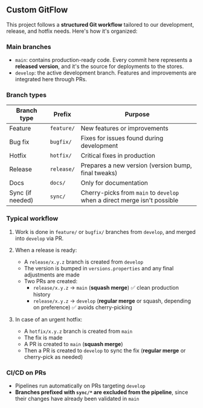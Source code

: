 ## Custom GitFlow

This project follows a **structured Git workflow** tailored to our development, release, and hotfix needs. Here's how it's organized:

### Main branches

- `main`: contains production-ready code. Every commit here represents a **released version**, and it's the source for deployments to the stores.
- `develop`: the active development branch. Features and improvements are integrated here through PRs.

### Branch types

| Branch type      | Prefix     | Purpose                                                                  |
|------------------|------------|--------------------------------------------------------------------------|
| Feature          | `feature/` | New features or improvements                                             |
| Bug fix          | `bugfix/`  | Fixes for issues found during development                                |
| Hotfix           | `hotfix/`  | Critical fixes in production                                             |
| Release          | `release/` | Prepares a new version (version bump, final tweaks)                      |
| Docs             | `docs/`    | Only for documentation                                                   |
| Sync (if needed) | `sync/`    | Cherry-picks from `main` to `develop` when a direct merge isn't possible |

### Typical workflow

1. Work is done in `feature/` or `bugfix/` branches from `develop`, and merged into `develop` via PR.
2. When a release is ready:
    - A `release/x.y.z` branch is created from `develop`
    - The version is bumped in `versions.properties` and any final adjustments are made
    - Two PRs are created:
        - `release/x.y.z` → `main` (**squash merge**) ✅ clean production history
        - `release/x.y.z` → `develop` (**regular merge** or squash, depending on preference) ✅ avoids cherry-picking

3. In case of an urgent hotfix:
    - A `hotfix/x.y.z` branch is created from `main`
    - The fix is made
    - A PR is created to `main` (**squash merge**)
    - Then a PR is created to `develop` to sync the fix (**regular merge** or cherry-pick as needed)

### CI/CD on PRs

- Pipelines run automatically on PRs targeting `develop`
- **Branches prefixed with `sync/*` are excluded from the pipeline**, since their changes have already been validated in `main`